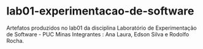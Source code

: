 # lab01-experimentacao-de-software
Artefatos produzidos no lab01 da disciplina Laboratório de Experimentação de Software -  PUC Minas
Integrantes :  Ana Laura, Edson Silva e Rodolfo Rocha.